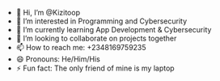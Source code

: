 - 👋 Hi, I’m @Kizitoop
- 👀 I’m interested in Programming and Cybersecurity 
- 🌱 I’m currently learning App Development & Cybersecurity
- 💞️ I’m looking to collaborate on projects together 
- 📫 How to reach me: +2348169759235
- 😄 Pronouns: He/Him/His
- ⚡ Fun fact: The only friend of mine is my laptop 

<!---
Kizitoop/Kizitoop is a ✨ special ✨ repository because its `README.md` (this file) appears on your GitHub profile.
You can click the Preview link to take a look at your changes.
--->
